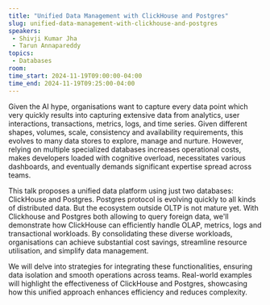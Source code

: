```yaml
---
title: "Unified Data Management with ClickHouse and Postgres"
slug: unified-data-management-with-clickhouse-and-postgres
speakers:
 - Shivji Kumar Jha
 - Tarun Annapareddy
topics:
 - Databases
room: 
time_start: 2024-11-19T09:00:00-04:00
time_end: 2024-11-19T09:25:00-04:00
---
```


Given the AI hype, organisations want to capture every data point which very quickly results into capturing extensive data from analytics, user interactions, transactions, metrics, logs, and time series. Given different shapes, volumes, scale, consistency and availability requirements, this evolves to many data stores to explore, manage and nurture. However, relying on multiple specialized databases increases operational costs, makes developers loaded with cognitive overload, necessitates various dashboards, and eventually demands significant expertise spread across teams.
 
 This talk proposes a unified data platform using just two databases: ClickHouse and Postgres. Postgres protocol is evolving quickly to all kinds of distributed data. But the ecosystem outside OLTP is not mature yet. With Clickhouse and Postgres both allowing to query foreign data, we'll demonstrate how ClickHouse can efficiently handle OLAP, metrics, logs and transactional workloads. By consolidating these diverse workloads, organisations can achieve substantial cost savings, streamline resource utilisation, and simplify data management.
 
 We will delve into strategies for integrating these functionalities, ensuring data isolation and smooth operations across teams. Real-world examples will highlight the effectiveness of ClickHouse and Postgres, showcasing how this unified approach enhances efficiency and reduces complexity.
